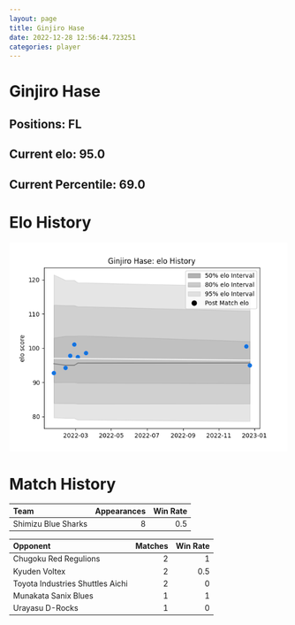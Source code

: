 ```yaml
---  
layout: page  
title: Ginjiro Hase  
date: 2022-12-28 12:56:44.723251  
categories: player  
---
```

# Ginjiro Hase

## Positions: FL

## Current elo: 95.0

## Current Percentile: 69.0

# Elo History


![elo history](history_GinjiroHase.png)
# Match History


| Team                |   Appearances |   Win Rate |
|:--------------------|--------------:|-----------:|
| Shimizu Blue Sharks |             8 |        0.5 |

| Opponent                         |   Matches |   Win Rate |
|:---------------------------------|----------:|-----------:|
| Chugoku Red Regulions            |         2 |        1   |
| Kyuden Voltex                    |         2 |        0.5 |
| Toyota Industries Shuttles Aichi |         2 |        0   |
| Munakata Sanix Blues             |         1 |        1   |
| Urayasu D-Rocks                  |         1 |        0   |
